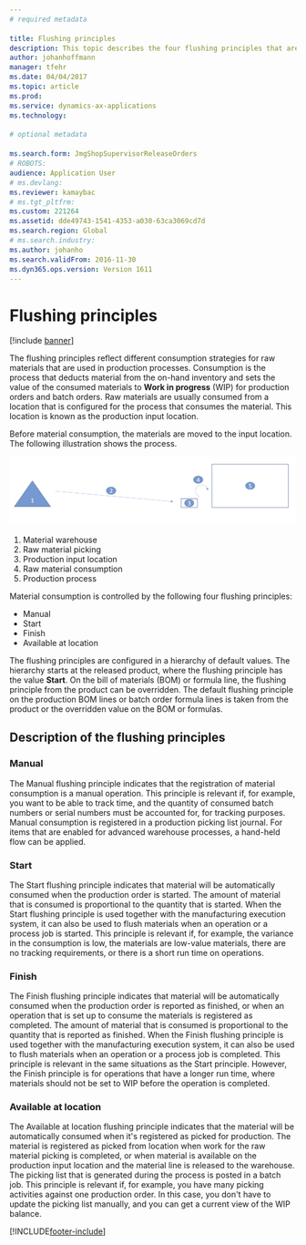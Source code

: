 ```yaml
---
# required metadata

title: Flushing principles
description: This topic describes the four flushing principles that are used for raw material consumption.
author: johanhoffmann
manager: tfehr
ms.date: 04/04/2017
ms.topic: article
ms.prod: 
ms.service: dynamics-ax-applications
ms.technology: 

# optional metadata

ms.search.form: JmgShopSupervisorReleaseOrders
# ROBOTS: 
audience: Application User
# ms.devlang: 
ms.reviewer: kamaybac
# ms.tgt_pltfrm: 
ms.custom: 221264
ms.assetid: dde49743-1541-4353-a030-63ca3069cd7d
ms.search.region: Global
# ms.search.industry: 
ms.author: johanho
ms.search.validFrom: 2016-11-30
ms.dyn365.ops.version: Version 1611
---
```


# Flushing principles

[!include [banner](../includes/banner.md)]

The flushing principles reflect different consumption strategies for raw materials that are used in production processes. Consumption is the process that deducts material from the on-hand inventory and sets the value of the consumed materials to **Work in progress** (WIP) for production orders and batch orders. Raw materials are usually consumed from a location that is configured for the process that consumes the material. This location is known as the production input location.

Before material consumption, the materials are moved to the input location. The following illustration shows the process.

[![scenario4a](./media/scenario4a.png)](./media/scenario4a.png)

1. Material warehouse
2. Raw material picking
3. Production input location
4. Raw material consumption
5. Production process

Material consumption is controlled by the following four flushing principles:

- Manual
- Start
- Finish
- Available at location

The flushing principles are configured in a hierarchy of default values. The hierarchy starts at the released product, where the flushing principle has the value **Start**. On the bill of materials (BOM) or formula line, the flushing principle from the product can be overridden. The default flushing principle on the production BOM lines or batch order formula lines is taken from the product or the overridden value on the BOM or formulas.

## Description of the flushing principles

### Manual
The Manual flushing principle indicates that the registration of material consumption is a manual operation. This principle is relevant if, for example, you want to be able to track time, and the quantity of consumed batch numbers or serial numbers must be accounted for, for tracking purposes. Manual consumption is registered in a production picking list journal. For items that are enabled for advanced warehouse processes, a hand-held flow can be applied.

### Start
The Start flushing principle indicates that material will be automatically consumed when the production order is started. The amount of material that is consumed is proportional to the quantity that is started. When the Start flushing principle is used together with the manufacturing execution system, it can also be used to flush materials when an operation or a process job is started. This principle is relevant if, for example, the variance in the consumption is low, the materials are low-value materials, there are no tracking requirements, or there is a short run time on operations. 

### Finish
The Finish flushing principle indicates that material will be automatically consumed when the production order is reported as finished, or when an operation that is set up to consume the materials is registered as completed. The amount of material that is consumed is proportional to the quantity that is reported as finished. When the Finish flushing principle is used together with the manufacturing execution system, it can also be used to flush materials when an operation or a process job is completed. This principle is relevant in the same situations as the Start principle. However, the Finish principle is for operations that have a longer run time, where materials should not be set to WIP before the operation is completed. 

### Available at location
The Available at location flushing principle indicates that the material will be automatically consumed when it's registered as picked for production. The material is registered as picked from location when work for the raw material picking is completed, or when material is available on the production input location and the material line is released to the warehouse. The picking list that is generated during the process is posted in a batch job. This principle is relevant if, for example, you have many picking activities against one production order. In this case, you don't have to update the picking list manually, and you can get a current view of the WIP balance.


[!INCLUDE[footer-include](../../includes/footer-banner.md)]